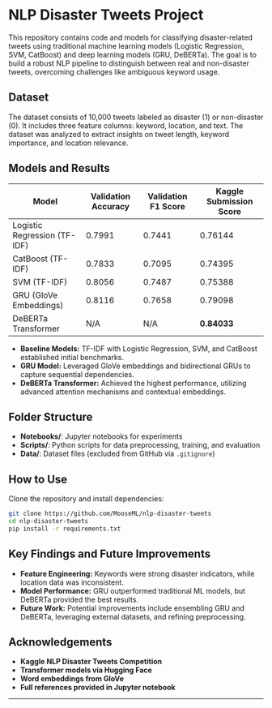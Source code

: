 # NLP Disaster Tweets Project  

This repository contains code and models for classifying disaster-related tweets using traditional machine learning models (Logistic Regression, SVM, CatBoost) and deep learning models (GRU, DeBERTa). The goal is to build a robust NLP pipeline to distinguish between real and non-disaster tweets, overcoming challenges like ambiguous keyword usage.  

## Dataset  
The dataset consists of 10,000 tweets labeled as disaster (1) or non-disaster (0). It includes three feature columns: keyword, location, and text. The dataset was analyzed to extract insights on tweet length, keyword importance, and location relevance.  

## Models and Results  

| Model                         | Validation Accuracy | Validation F1 Score | Kaggle Submission Score |
|--------------------------------|---------------------|----------------------|-------------------------|
| Logistic Regression (TF-IDF)   | 0.7991              | 0.7441               | 0.76144                 |
| CatBoost (TF-IDF)              | 0.7833              | 0.7095               | 0.74395                 |
| SVM (TF-IDF)                   | 0.8056              | 0.7487               | 0.75388                 |
| GRU (GloVe Embeddings)         | 0.8116              | 0.7658               | 0.79098                 |
| DeBERTa Transformer            | N/A                 | N/A                  | **0.84033**              |

- **Baseline Models:** TF-IDF with Logistic Regression, SVM, and CatBoost established initial benchmarks.  
- **GRU Model:** Leveraged GloVe embeddings and bidirectional GRUs to capture sequential dependencies.  
- **DeBERTa Transformer:** Achieved the highest performance, utilizing advanced attention mechanisms and contextual embeddings.  

## Folder Structure  
- **Notebooks/**: Jupyter notebooks for experiments  
- **Scripts/**: Python scripts for data preprocessing, training, and evaluation  
- **Data/**: Dataset files (excluded from GitHub via `.gitignore`)  

## How to Use  
Clone the repository and install dependencies:  

```bash
git clone https://github.com/MooseML/nlp-disaster-tweets  
cd nlp-disaster-tweets  
pip install -r requirements.txt  
```

## Key Findings and Future Improvements  
- **Feature Engineering:** Keywords were strong disaster indicators, while location data was inconsistent.  
- **Model Performance:** GRU outperformed traditional ML models, but DeBERTa provided the best results.  
- **Future Work:** Potential improvements include ensembling GRU and DeBERTa, leveraging external datasets, and refining preprocessing.  

## Acknowledgements  
- **Kaggle NLP Disaster Tweets Competition**  
- **Transformer models via Hugging Face**  
- **Word embeddings from GloVe**
- **Full references provided in Jupyter notebook**

---
